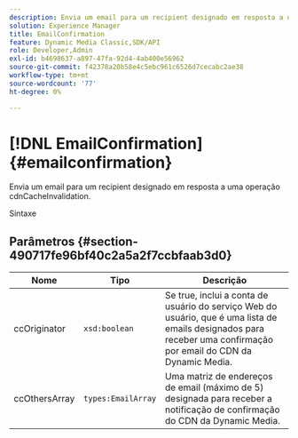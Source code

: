 ```yaml
---
description: Envia um email para um recipient designado em resposta a uma operação cdnCacheInvalidation.
solution: Experience Manager
title: EmailConfirmation
feature: Dynamic Media Classic,SDK/API
role: Developer,Admin
exl-id: b4698637-a897-47fa-92d4-4ab400e56962
source-git-commit: f42378a20b58e4c5ebc961c6526d7cecabc2ae38
workflow-type: tm+mt
source-wordcount: '77'
ht-degree: 0%

---
```


# [!DNL EmailConfirmation]{#emailconfirmation}

Envia um email para um recipient designado em resposta a uma operação cdnCacheInvalidation.

Sintaxe

## Parâmetros {#section-490717fe96bf40c2a5a2f7ccbfaab3d0}

| Nome | Tipo | Descrição |
|---|---|---|
| ccOriginator | `xsd:boolean` | Se true, inclui a conta de usuário do serviço Web do usuário, que é uma lista de emails designados para receber uma confirmação por email do CDN da Dynamic Media. |
| ccOthersArray | `types:EmailArray` | Uma matriz de endereços de email (máximo de 5) designada para receber a notificação de confirmação do CDN da Dynamic Media. |
